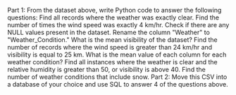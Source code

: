 Part 1: From the dataset above, write Python code to answer the following questions:
Find all records where the weather was exactly clear.
Find the number of times the wind speed was exactly 4 km/hr.
Check if there are any NULL values present in the dataset.
Rename the column "Weather" to "Weather_Condition."
What is the mean visibility of the dataset?
Find the number of records where the wind speed is greater than 24 km/hr and visibility is equal to 25 km.
What is the mean value of each column for each weather condition?
Find all instances where the weather is clear and the relative humidity is greater than 50, or visibility is above 40.
Find the number of weather conditions that include snow.
Part 2: Move this CSV into a database of your choice and use SQL to answer 4 of the questions above.
